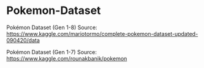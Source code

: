 # Pokemon-Dataset
Pokémon Dataset (Gen 1-8)
Source: https://www.kaggle.com/mariotormo/complete-pokemon-dataset-updated-090420/data

Pokémon Dataset (Gen 1-7)
Source: https://www.kaggle.com/rounakbanik/pokemon
